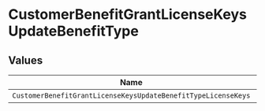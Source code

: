 # CustomerBenefitGrantLicenseKeysUpdateBenefitType


## Values

| Name                                                          | Value                                                         |
| ------------------------------------------------------------- | ------------------------------------------------------------- |
| `CustomerBenefitGrantLicenseKeysUpdateBenefitTypeLicenseKeys` | license_keys                                                  |